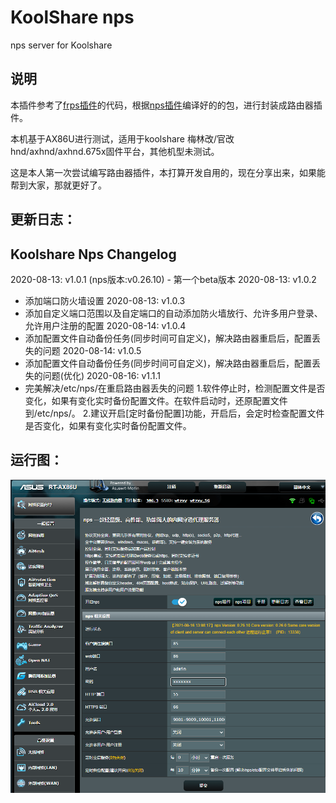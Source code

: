 # KoolShare nps

nps server for Koolshare

## 说明

本插件参考了[frps插件](https://github.com/koolshare/rogsoft)的代码，根据[nps插件](https://github.com/ehang-io/nps)编译好的的包，进行封装成路由器插件。

本机基于AX86U进行测试，适用于koolshare 梅林改/官改 hnd/axhnd/axhnd.675x固件平台，其他机型未测试。

这是本人第一次尝试编写路由器插件，本打算开发自用的，现在分享出来，如果能帮到大家，那就更好了。

## 更新日志：

Koolshare Nps Changelog
-------------------------------------------
2020-08-13: v1.0.1 (nps版本:v0.26.10)
	- 第一个beta版本
2020-08-13: v1.0.2
  - 添加端口防火墙设置
2020-08-13: v1.0.3
  - 添加自定义端口范围以及自定端口的自动添加防火墙放行、允许多用户登录、允许用户注册的配置
2020-08-14: v1.0.4
  - 添加配置文件自动备份任务(同步时间可自定义)，解决路由器重启后，配置丢失的问题
2020-08-14: v1.0.5
  - 添加配置文件自动备份任务(同步时间可自定义)，解决路由器重启后，配置丢失的问题(优化)
2020-08-16: v1.1.1
  - 完美解决/etc/nps/在重启路由器丢失的问题
    1.软件停止时，检测配置文件是否变化，如果有变化实时备份配置文件。在软件启动时，还原配置文件到/etc/nps/。
    2.建议开启[定时备份配置]功能，开启后，会定时检查配置文件是否变化，如果有变化实时备份配置文件。



## 运行图：

![Snipaste_2021-08-16_13-08-41](doc/run.png)
